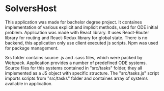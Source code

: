 # SolversHost
This application was made for bachelor degree project. It containes implementation of various explicit and implicit methods, used for ODE initial problem. Application was made with React library. It uses React-Router library for routing and React-Redux library for global state. There is no backend, this application only use client executed js scripts. Npm was used for package management.

Srs folder contains source .js and .sass files, which were packed by Webpack.
Application provides a number of predefined ODE systems. Source files for this systems contained in "src/tasks" folder, they all implemented as a JS object with specific structure. The "src/tasks.js" script imports scripts from "src/tasks" folder and containes array of systems available in application.
